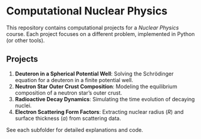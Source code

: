 # Computational Nuclear Physics

This repository contains computational projects for a *Nuclear Physics* course. Each project focuses on a different problem, implemented in Python (or other tools).  

## Projects  
1. **Deuteron in a Spherical Potential Well**: Solving the Schrödinger equation for a deuteron in a finite potential well.  
2. **Neutron Star Outer Crust Composition**: Modeling the equilibrium composition of a neutron star’s outer crust.  
3. **Radioactive Decay Dynamics**: Simulating the time evolution of decaying nuclei.  
4. **Electron Scattering Form Factors**: Extracting nuclear radius (*R*) and surface thickness (*a*) from scattering data.  

See each subfolder for detailed explanations and code.  
